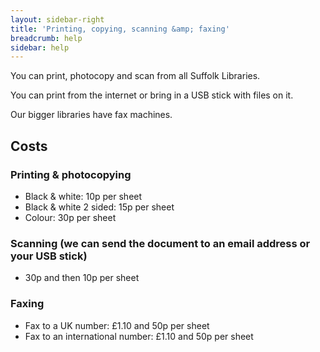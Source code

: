 ```yaml
---
layout: sidebar-right
title: 'Printing, copying, scanning &amp; faxing'
breadcrumb: help
sidebar: help
---
```

You can print, photocopy and scan from all Suffolk Libraries.

You can print from the internet or bring in a USB stick with files on it.

Our bigger libraries have fax machines.

## Costs

### Printing & photocopying

  * Black & white: 10p per sheet
  * Black & white 2 sided: 15p per sheet
  * Colour: 30p per sheet

### Scanning (we can send the document to an email address or your USB stick)

  * 30p and then 10p per sheet

### Faxing

  * Fax to a UK number: &pound;1.10 and 50p per sheet
  * Fax to an international number: &pound;1.10 and 50p per sheet
